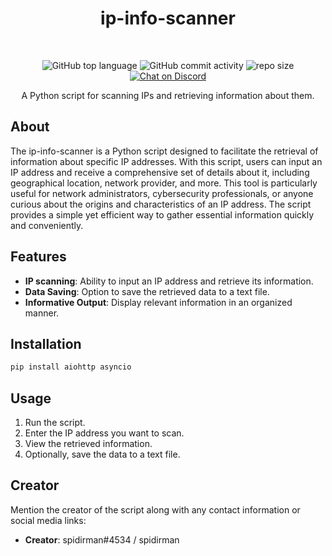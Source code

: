 
<div align="center">
 
# ip-info-scanner
 <br/>
  
 ![GitHub top language](https://img.shields.io/github/languages/top/spidirman/ip-scanner?style=for-the-badge)
 ![GitHub commit activity](https://img.shields.io/github/commit-activity/m/spidirman/ip-scanner?style=for-the-badge)
 ![repo size](https://img.shields.io/github/repo-size/spidirman/ip-scanner?style=for-the-badge)
 [![Chat on Discord](https://img.shields.io/badge/discord-.gg%2Ftest-5865F2?style=for-the-badge&logo=discord&logoColor=white)](https://discord.gg/test)

A Python script for scanning IPs and retrieving information about them.

</div>

## About
The ip-info-scanner is a Python script designed to facilitate the retrieval of information about specific IP addresses. With this script, users can input an IP address and receive a comprehensive set of details about it, including geographical location, network provider, and more. This tool is particularly useful for network administrators, cybersecurity professionals, or anyone curious about the origins and characteristics of an IP address. The script provides a simple yet efficient way to gather essential information quickly and conveniently.

## Features
- **IP scanning**: Ability to input an IP address and retrieve its information.
- **Data Saving**: Option to save the retrieved data to a text file.
- **Informative Output**: Display relevant information in an organized manner.

## Installation
```bash
pip install aiohttp asyncio
```

## Usage
1. Run the script.
2. Enter the IP address you want to scan.
3. View the retrieved information.
4. Optionally, save the data to a text file.

## Creator
Mention the creator of the script along with any contact information or social media links:

- **Creator**: spidirman#4534 / spidirman

